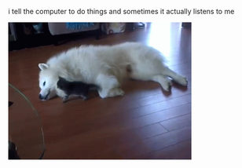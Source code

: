 i tell the computer to do things and sometimes it actually listens to me
<!--START_SECTION:update_image-->
<img src=https://raw.githubusercontent.com/sneakykestrel/sneakykestrel/main/.github/images/dog-attack.gif height="" width="" align=left alt=kitty />
<!--END_SECTION:update_image-->

